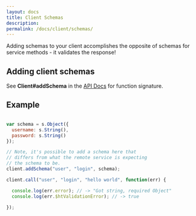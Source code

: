 ```yaml
---
layout: docs
title: Client Schemas
description: 
permalink: /docs/client/schemas/
---
```


Adding schemas to your client accomplishes the opposite of schemas for service methods - it validates the response!

## Adding client schemas

See **Client#addSchema** in the [API Docs](/docs/client/api/) for function signature.

## Example

```js

var schema = s.Object({
  username: s.String(),
  password: s.String()
});

// Note, it's possible to add a schema here that
// differs from what the remote service is expecting
// the schema to be.
client.addSchema("user", "login", schema);

client.call("user", "login", "hello world", function(err) {

  console.log(err.error); // -> "Got string, required Object"
  console.log(err.$htValidationError); // -> true

});

```
